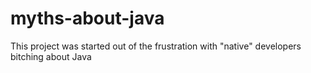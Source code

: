 # myths-about-java
This project was started out of the frustration with "native" developers bitching about Java
